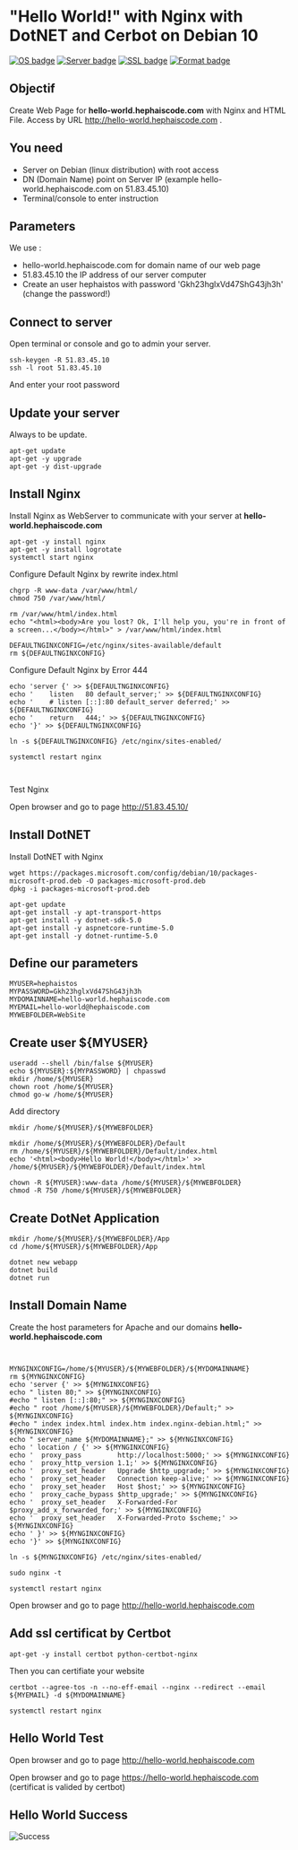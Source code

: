 # "Hello World!" with Nginx with DotNET and Cerbot on Debian 10

[![OS badge](https://img.shields.io/badge/OS-Debian-red.svg)](https://www.debian.org)
[![Server badge](https://img.shields.io/badge/Server-Nginx-blue.svg)](https://www.nginx.com)
[![SSL badge](https://img.shields.io/badge/SSL-certbot-blue.svg)](https://certbot.eff.org)
[![Format badge](https://img.shields.io/badge/Format-HTML-green.svg)](https://lyty.dev/html/index.html)

## Objectif 

Create Web Page for **hello-world.hephaiscode.com** with Nginx and HTML File. Access by URL  http://hello-world.hephaiscode.com .

## You need

- Server on Debian (linux distribution) with root access
- DN (Domain Name) point on Server IP (example hello-world.hephaiscode.com on 51.83.45.10)
- Terminal/console to enter instruction

## Parameters

We use :
 - hello-world.hephaiscode.com for domain name of our web page
 - 51.83.45.10 the IP address of our server computer
 - Create an user hephaistos with password 'Gkh23hglxVd47ShG43jh3h' (change the password!)
 
 
## Connect to server 

Open terminal or console and go to admin your server.

```
ssh-keygen -R 51.83.45.10
ssh -l root 51.83.45.10 
```

And enter your root password 

## Update your server

Always to be update.

```
apt-get update
apt-get -y upgrade
apt-get -y dist-upgrade

```

## Install Nginx

Install Nginx as WebServer to communicate with your server at **hello-world.hephaiscode.com**

```
apt-get -y install nginx
apt-get -y install logrotate
systemctl start nginx
```

Configure Default Nginx by rewrite index.html

```
chgrp -R www-data /var/www/html/
chmod 750 /var/www/html/

rm /var/www/html/index.html
echo "<html><body>Are you lost? Ok, I'll help you, you're in front of a screen...</body></html>" > /var/www/html/index.html

DEFAULTNGINXCONFIG=/etc/nginx/sites-available/default
rm ${DEFAULTNGINXCONFIG}

```
Configure Default Nginx by Error 444

```
echo 'server {' >> ${DEFAULTNGINXCONFIG}
echo '    listen   80 default_server;' >> ${DEFAULTNGINXCONFIG}
echo '    # listen [::]:80 default_server deferred;' >> ${DEFAULTNGINXCONFIG}
echo '    return   444;' >> ${DEFAULTNGINXCONFIG}
echo '}' >> ${DEFAULTNGINXCONFIG}

ln -s ${DEFAULTNGINXCONFIG} /etc/nginx/sites-enabled/

systemctl restart nginx



```

Test Nginx 

Open browser and go to page http://51.83.45.10/

## Install DotNET

Install DotNET with Nginx

```
wget https://packages.microsoft.com/config/debian/10/packages-microsoft-prod.deb -O packages-microsoft-prod.deb
dpkg -i packages-microsoft-prod.deb

apt-get update
apt-get install -y apt-transport-https
apt-get install -y dotnet-sdk-5.0
apt-get install -y aspnetcore-runtime-5.0
apt-get install -y dotnet-runtime-5.0

```

 ## Define our parameters
 
 ```
 MYUSER=hephaistos
 MYPASSWORD=Gkh23hglxVd47ShG43jh3h
 MYDOMAINNAME=hello-world.hephaiscode.com
 MYEMAIL=hello-world@hephaiscode.com
 MYWEBFOLDER=WebSite
 ```
 
 ## Create user ${MYUSER}
 
 ```
useradd --shell /bin/false ${MYUSER}
echo ${MYUSER}:${MYPASSWORD} | chpasswd
mkdir /home/${MYUSER}
chown root /home/${MYUSER}
chmod go-w /home/${MYUSER}

```

Add directory

```
mkdir /home/${MYUSER}/${MYWEBFOLDER}

mkdir /home/${MYUSER}/${MYWEBFOLDER}/Default
rm /home/${MYUSER}/${MYWEBFOLDER}/Default/index.html
echo '<html><body>Hello World!</body></html>' >> /home/${MYUSER}/${MYWEBFOLDER}/Default/index.html

chown -R ${MYUSER}:www-data /home/${MYUSER}/${MYWEBFOLDER}
chmod -R 750 /home/${MYUSER}/${MYWEBFOLDER}
```

## Create DotNet Application

```
mkdir /home/${MYUSER}/${MYWEBFOLDER}/App
cd /home/${MYUSER}/${MYWEBFOLDER}/App

dotnet new webapp
dotnet build
dotnet run

```

## Install Domain Name

Create the host parameters for Apache and our domains **hello-world.hephaiscode.com**

```


MYNGINXCONFIG=/home/${MYUSER}/${MYWEBFOLDER}/${MYDOMAINNAME}
rm ${MYNGINXCONFIG}
echo 'server {' >> ${MYNGINXCONFIG}
echo " listen 80;" >> ${MYNGINXCONFIG}
#echo " listen [::]:80;" >> ${MYNGINXCONFIG}
#echo " root /home/${MYUSER}/${MYWEBFOLDER}/Default;" >> ${MYNGINXCONFIG}
#echo " index index.html index.htm index.nginx-debian.html;" >> ${MYNGINXCONFIG}
echo " server_name ${MYDOMAINNAME};" >> ${MYNGINXCONFIG}
echo ' location / {' >> ${MYNGINXCONFIG}
echo '  proxy_pass         http://localhost:5000;' >> ${MYNGINXCONFIG}
echo '  proxy_http_version 1.1;' >> ${MYNGINXCONFIG}
echo '  proxy_set_header   Upgrade $http_upgrade;' >> ${MYNGINXCONFIG}
echo '  proxy_set_header   Connection keep-alive;' >> ${MYNGINXCONFIG}
echo '  proxy_set_header   Host $host;' >> ${MYNGINXCONFIG}
echo '  proxy_cache_bypass $http_upgrade;' >> ${MYNGINXCONFIG}
echo '  proxy_set_header   X-Forwarded-For $proxy_add_x_forwarded_for;' >> ${MYNGINXCONFIG}
echo '  proxy_set_header   X-Forwarded-Proto $scheme;' >> ${MYNGINXCONFIG}
echo ' }' >> ${MYNGINXCONFIG}
echo '}' >> ${MYNGINXCONFIG}

ln -s ${MYNGINXCONFIG} /etc/nginx/sites-enabled/

sudo nginx -t

systemctl restart nginx

```


Open browser and go to page http://hello-world.hephaiscode.com 

## Add ssl certificat by Certbot

```
apt-get -y install certbot python-certbot-nginx
```

Then you can certifiate your website 

```
certbot --agree-tos -n --no-eff-email --nginx --redirect --email ${MYEMAIL} -d ${MYDOMAINNAME}

systemctl restart nginx

```

## Hello World Test

Open browser and go to page http://hello-world.hephaiscode.com 

Open browser and go to page https://hello-world.hephaiscode.com (certificat is valided by certbot)

## Hello World Success

![Success](https://img.shields.io/badge/Hello%20World-OK-Green.svg)
